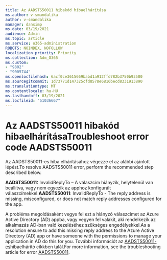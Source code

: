 ```yaml
---
title: Az AADSTS50011 hibakód hibaelhárítása
ms.author: v-smandalika
author: v-smandalika
manager: dansimp
ms.date: 03/19/2021
audience: Admin
ms.topic: article
ms.service: o365-administration
ROBOTS: NOINDEX, NOFOLLOW
localization_priority: Priority
ms.collection: Adm_O365
ms.custom:
- "9802"
- "9005744"
ms.openlocfilehash: 6acf0ce3615669babd1a912ffd782b3750b93500
ms.sourcegitcommit: 1d73771d147325cfd8578e6816becd8331913890
ms.translationtype: MT
ms.contentlocale: hu-HU
ms.lasthandoff: 03/19/2021
ms.locfileid: "51036667"
---
```

# <a name="troubleshoot-error-code-aadsts50011"></a><span data-ttu-id="c7fd3-102">Az AADSTS50011 hibakód hibaelhárítása</span><span class="sxs-lookup"><span data-stu-id="c7fd3-102">Troubleshoot error code AADSTS50011</span></span>

<span data-ttu-id="c7fd3-103">Az AADSTS50011-es hiba elhárításához végezze el az alábbi ajánlott lépést.</span><span class="sxs-lookup"><span data-stu-id="c7fd3-103">To resolve AADSTS50011 error, perform the recommended step described below.</span></span>

<span data-ttu-id="c7fd3-104">**AADSTS50011:** InvalidReplyTo – A válaszcím hiányzik, helytelenül van beállítva, vagy nem egyezik az apphoz konfigurált válaszcímekkel.</span><span class="sxs-lookup"><span data-stu-id="c7fd3-104">**AADSTS50011**: InvalidReplyTo - The reply address is missing, misconfigured, or does not match reply addresses configured for the app.</span></span>

<span data-ttu-id="c7fd3-105">A probléma megoldásaként vegye fel ezt a hiányzó válaszcímet az Azure Active Directory (AD) appba, vagy vegyen fel valakit, aki rendelkezik az alkalmazás AD-ban való kezeléséhez szükséges engedélyekkel.</span><span class="sxs-lookup"><span data-stu-id="c7fd3-105">As a resolution ensure to add this missing reply address to the Azure Active Directory (AD) app or have someone with the permissions to manage your application in AD do this for you.</span></span> <span data-ttu-id="c7fd3-106">További információt az [AADSTS50011-es](https://docs.microsoft.com/troubleshoot/azure/active-directory/error-code-aadsts50011-reply-url-mismatch)hibaelhárító cikkben talál.</span><span class="sxs-lookup"><span data-stu-id="c7fd3-106">For more information, see the troubleshooting article for error [AADSTS50011](https://docs.microsoft.com/troubleshoot/azure/active-directory/error-code-aadsts50011-reply-url-mismatch).</span></span>